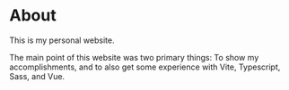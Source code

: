 # About
This is my personal website.

The main point of this website was two primary things: To show my accomplishments, and to also get some experience with
Vite, Typescript, Sass, and Vue. 
